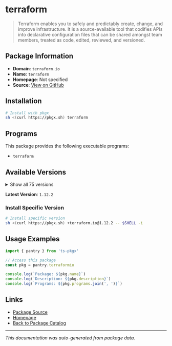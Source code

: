 # terraform

> Terraform enables you to safely and predictably create, change, and improve infrastructure. It is a source-available tool that codifies APIs into declarative configuration files that can be shared amongst team members, treated as code, edited, reviewed, and versioned.

## Package Information

- **Domain**: `terraform.io`
- **Name**: `terraform`
- **Homepage**: Not specified
- **Source**: [View on GitHub](https://github.com/pkgxdev/pantry/tree/main/projects/terraform.io/package.yml)

## Installation

```bash
# Install with pkgx
sh <(curl https://pkgx.sh) terraform
```

## Programs

This package provides the following executable programs:

- `terraform`

## Available Versions

<details>
<summary>Show all 75 versions</summary>

- `1.12.2`, `1.12.1`, `1.12.0`, `1.11.4`, `1.11.3`
- `1.11.2`, `1.11.1`, `1.11.0`, `1.10.5`, `1.10.4`
- `1.10.3`, `1.10.2`, `1.10.1`, `1.10.0`, `1.9.8`
- `1.9.7`, `1.9.6`, `1.9.5`, `1.9.4`, `1.9.3`
- `1.9.2`, `1.9.1`, `1.9.0`, `1.8.5`, `1.8.4`
- `1.8.3`, `1.8.2`, `1.8.1`, `1.8.0`, `1.7.5`
- `1.7.4`, `1.7.3`, `1.7.2`, `1.7.1`, `1.7.0`
- `1.6.6`, `1.6.5`, `1.6.4`, `1.6.3`, `1.6.2`
- `1.6.1`, `1.6.0`, `1.5.7`, `1.5.6`, `1.5.4`
- `1.5.3`, `1.5.2`, `1.5.1`, `1.5.0`, `1.4.7`
- `1.4.6`, `1.4.5`, `1.4.4`, `1.4.3`, `1.4.2`
- `1.4.1`, `1.4.0`, `1.3.10`, `1.3.9`, `1.2.9`
- `1.1.7`, `1.1.0`, `1.0.0`, `0.14.11`, `0.14.5`
- `0.13.7`, `0.13.5`, `0.13.4`, `0.12.31`, `0.12.26`
- `0.12.24`, `0.12.20`, `0.12.6`, `0.12.0`, `0.11.12`

</details>

**Latest Version**: `1.12.2`

### Install Specific Version

```bash
# Install specific version
sh <(curl https://pkgx.sh) +terraform.io@1.12.2 -- $SHELL -i
```

## Usage Examples

```typescript
import { pantry } from 'ts-pkgx'

// Access this package
const pkg = pantry.terraformio

console.log(`Package: ${pkg.name}`)
console.log(`Description: ${pkg.description}`)
console.log(`Programs: ${pkg.programs.join(', ')}`)
```

## Links

- [Package Source](https://github.com/pkgxdev/pantry/tree/main/projects/terraform.io/package.yml)
- [Homepage](#)
- [Back to Package Catalog](../package-catalog.md)

---

*This documentation was auto-generated from package data.*
